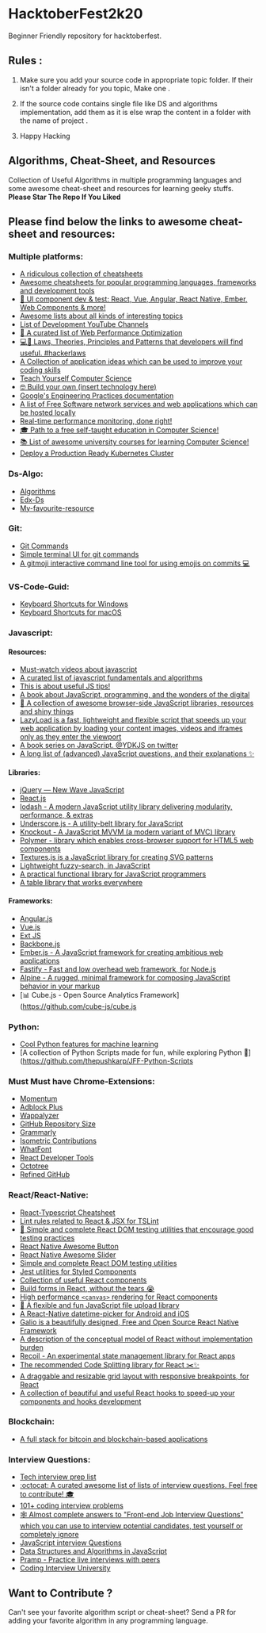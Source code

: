 # HacktoberFest2k20

Beginner Friendly repository for hacktoberfest.

## Rules :

1. Make sure you add your source code in appropriate topic folder. If their isn't a folder already for you topic, Make one .

2. If the source code contains single file like DS and algorithms implementation, add them as it is else wrap the content in a folder with the name of project .

3. Happy Hacking 

## Algorithms, Cheat-Sheet, and Resources
Collection of Useful Algorithms in multiple programming languages and some awesome cheat-sheet and resources for learning geeky stuffs.
**Please Star The Repo If You Liked**

## Please find below the links to awesome cheat-sheet and resources:

### Multiple platforms:
- [A ridiculous collection of cheatsheets](https://devhints.io/)
- [Awesome cheatsheets for popular programming languages, frameworks and development tools](https://lecoupa.github.io/awesome-cheatsheets/)
- [📓 UI component dev & test: React, Vue, Angular, React Native, Ember, Web Components & more!](https://github.com/storybookjs/storybook)
- [Awesome lists about all kinds of interesting topics](https://github.com/sindresorhus/awesome)
- [List of Development YouTube Channels](https://github.com/ErikCH/DevYouTubeList)
- [📝 A curated list of Web Performance Optimization](https://github.com/davidsonfellipe/awesome-wpo)
- [💻📖 Laws, Theories, Principles and Patterns that developers will find useful. #hackerlaws](https://github.com/dwmkerr/hacker-laws)
- [A Collection of application ideas which can be used to improve your coding skills](https://github.com/florinpop17/app-ideas)
- [Teach Yourself Computer Science](https://teachyourselfcs.com/)
- [🤓 Build your own (insert technology here)](https://github.com/danistefanovic/build-your-own-x)
- [Google's Engineering Practices documentation](https://github.com/google/eng-practices)
- [A list of Free Software network services and web applications which can be hosted locally](https://github.com/awesome-selfhosted/awesome-selfhosted)
- [Real-time performance monitoring, done right!](https://github.com/netdata/netdata)
- [🎓 Path to a free self-taught education in Computer Science!](https://github.com/ossu/computer-science)
- [📚 List of awesome university courses for learning Computer Science!](https://github.com/prakhar1989/awesome-courses)
- [Deploy a Production Ready Kubernetes Cluster](https://github.com/kubernetes-sigs/kubespray)


### Ds-Algo:
- [Algorithms](https://www.udacity.com/course/intro-to-algorithms--cs215)
- [Edx-Ds](https://www.edx.org/course/algorithms-data-structures-microsoft-dev285x-1?source=aw&awc=6798_1601540416_db9cffd6b888e98bf0308379212a7062&utm_source=aw&utm_medium=affiliate_partner&utm_content=text-link&utm_term=85386_VigLink+Content)
- [My-favourite-resource](https://www.geeksforgeeks.org/data-structures/)
### Git:
- [Git Commands](https://gist.github.com/hofmannsven/6814451)
- [Simple terminal UI for git commands](https://github.com/jesseduffield/lazygit)
- [A gitmoji interactive command line tool for using emojis on commits 💻](https://github.com/carloscuesta/gitmoji-cli)




### VS-Code-Guid:
- [Keyboard Shortcuts for Windows](https://code.visualstudio.com/shortcuts/keyboard-shortcuts-windows.pdf)
- [Keyboard Shortcuts for macOS](https://code.visualstudio.com/shortcuts/keyboard-shortcuts-macos.pdf)

### Javascript:
  #### Resources:
  - [Must-watch videos about javascript](https://github.com/bolshchikov/js-must-watch)
  - [A curated list of javascript fundamentals and algorithms](https://github.com/ggomaeng/awesome-js)
  - [This is about useful JS tips!](https://github.com/loverajoel/jstips)
  - [A book about JavaScript, programming, and the wonders of the digital](https://eloquentjavascript.net/)
  - [🐢 A collection of awesome browser-side JavaScript libraries, resources and shiny things](https://github.com/sorrycc/awesome-javascript)
  - [LazyLoad is a fast, lightweight and flexible script that speeds up your web application by loading your content images, videos and iframes only as they enter the viewport](https://github.com/verlok/lazyload)
  - [A book series on JavaScript. @YDKJS on twitter](https://github.com/getify/You-Dont-Know-JS)
  - [A long list of (advanced) JavaScript questions, and their explanations ✨](https://github.com/lydiahallie/javascript-questions)
  #### Libraries:
  - [jQuery — New Wave JavaScript](https://github.com/jquery/jquery)
  - [React.js](https://github.com/reactjs)
  - [lodash - A modern JavaScript utility library delivering modularity, performance, & extras](https://github.com/lodash/lodash/)
  - [Underscore.js - A utility-belt library for JavaScript](https://github.com/jashkenas/underscore)
  - [Knockout - A JavaScript MVVM (a modern variant of MVC) library](https://github.com/knockout/knockout)
  - [Polymer - library which enables cross-browser support for HTML5 web components](https://github.com/polymer)
  - [Textures.js is a JavaScript library for creating SVG patterns](https://github.com/riccardoscalco/textures)
  - [Lightweight fuzzy-search, in JavaScript](https://github.com/krisk/Fuse)
  - [A practical functional library for JavaScript programmers](https://github.com/ramda/ramda)
  - [A table library that works everywhere](https://github.com/grid-js/gridjs)
  #### Frameworks:
  - [Angular.js](https://github.com/angular)
  - [Vue.js](https://github.com/vuejs)
  - [Ext JS](https://github.com/sencha)
  - [Backbone.js](https://github.com/jashkenas/backbone/)
  - [Ember.js - A JavaScript framework for creating ambitious web applications](https://github.com/emberjs/ember.js)
  - [Fastify - Fast and low overhead web framework, for Node.js](https://github.com/fastify/fastify)
  - [Alpine - A rugged, minimal framework for composing JavaScript behavior in your markup](https://github.com/alpinejs/alpine)
  - [📊 Cube.js - Open Source Analytics Framework](https://github.com/cube-js/cube.js

### Python:
- [Cool Python features for machine learning](https://github.com/chiphuyen/python-is-cool)
- [A collection of Python Scripts made for fun, while exploring Python 🐍](https://github.com/thepushkarp/JFF-Python-Scripts

### Must Must have Chrome-Extensions:
- [Momentum](https://chrome.google.com/webstore/detail/momentum/laookkfknpbbblfpciffpaejjkokdgca)
- [Adblock Plus](https://chrome.google.com/webstore/detail/adblock-plus-free-ad-bloc/cfhdojbkjhnklbpkdaibdccddilifddb/related)
- [Wappalyzer](https://chrome.google.com/webstore/detail/wappalyzer/gppongmhjkpfnbhagpmjfkannfbllamg?hl=en)
- [GitHub Repository Size](https://chrome.google.com/webstore/detail/github-repository-size/apnjnioapinblneaedefcnopcjepgkci?hl=en)
- [Grammarly](https://chrome.google.com/webstore/detail/grammarly-for-chrome/kbfnbcaeplbcioakkpcpgfkobkghlhen?hl=en)
- [Isometric Contributions](https://chrome.google.com/webstore/detail/isometric-contributions/mjoedlfflcchnleknnceiplgaeoegien)
- [WhatFont](https://chrome.google.com/webstore/detail/whatfont/jabopobgcpjmedljpbcaablpmlmfcogm?hl=en)
- [React Developer Tools](https://chrome.google.com/webstore/detail/react-developer-tools/fmkadmapgofadopljbjfkapdkoienihi?hl=en)
- [Octotree](https://chrome.google.com/webstore/detail/octotree/bkhaagjahfmjljalopjnoealnfndnagc)
- [Refined GitHub](https://chrome.google.com/webstore/detail/refined-github/hlepfoohegkhhmjieoechaddaejaokhf)

### React/React-Native:
- [React-Typescript Cheatsheet](https://github.com/typescript-cheatsheets/react-typescript-cheatsheet)
- [Lint rules related to React & JSX for TSLint](https://github.com/palantir/tslint-react)
- [🐐 Simple and complete React DOM testing utilities that encourage good testing practices](https://github.com/testing-library/react-testing-library)
- [React Native Awesome Button](https://github.com/rcaferati/react-native-really-awesome-button)
- [React Native Awesome Slider](https://github.com/rcaferati/react-awesome-slider)
- [Simple and complete React DOM testing utilities](https://github.com/testing-library/react-testing-library)
- [Jest utilities for Styled Components](https://github.com/styled-components/jest-styled-components)
- [Collection of useful React components](https://github.com/streamich/libreact)
- [Build forms in React, without the tears 😭](https://github.com/jaredpalmer/formik)
- [High performance `<canvas>` rendering for React components](https://github.com/Flipboard/react-canvas)
- [🌊 A flexible and fun JavaScript file upload library](https://github.com/pqina/filepond)
- [A React-Native datetime-picker for Android and iOS](https://github.com/mmazzarolo/react-native-modal-datetime-picker)
- [Galio is a beautifully designed, Free and Open Source React Native Framework](https://github.com/galio-org/galio)
- [A description of the conceptual model of React without implementation burden](https://github.com/reactjs/react-basic)
- [Recoil - An experimental state management library for React apps](https://github.com/facebookexperimental/Recoil)
- [The recommended Code Splitting library for React ✂️✨](https://github.com/gregberge/loadable-components)
- [A draggable and resizable grid layout with responsive breakpoints, for React](https://github.com/STRML/react-grid-layout)
- [A collection of beautiful and useful React hooks to speed-up your components and hooks development](https://github.com/beautifulinteractions/beautiful-react-hooks)

### Blockchain:
- [A full stack for bitcoin and blockchain-based applications](https://github.com/bitpay/bitcore)

### Interview Questions:
- [Tech interview prep list](https://github.com/fterh/leetcode-curation-topical)
- [:octocat: A curated awesome list of lists of interview questions. Feel free to contribute! 🎓](https://github.com/MaximAbramchuck/awesome-interview-questions)
- [101+ coding interview problems](https://github.com/hoanhan101/algo)
- [🕸 Almost complete answers to "Front-end Job Interview Questions" which you can use to interview potential candidates, test yourself or completely ignore](https://github.com/yangshun/front-end-interview-handbook)
- [JavaScript interview Questions](https://github.com/ganqqwerty/123-Essential-JavaScript-Interview-Questions)
- [Data Structures and Algorithms in JavaScript](https://egghead.io/courses/data-structures-and-algorithms-in-javascript)
- [Pramp - Practice live interviews with peers](https://www.pramp.com/#/)
- [Coding Interview University](https://github.com/jwasham/coding-interview-university)

## Want to Contribute ?
Can't see your favorite algorithm script or cheat-sheet? Send a PR for adding your favorite algorithm in any programming language.

